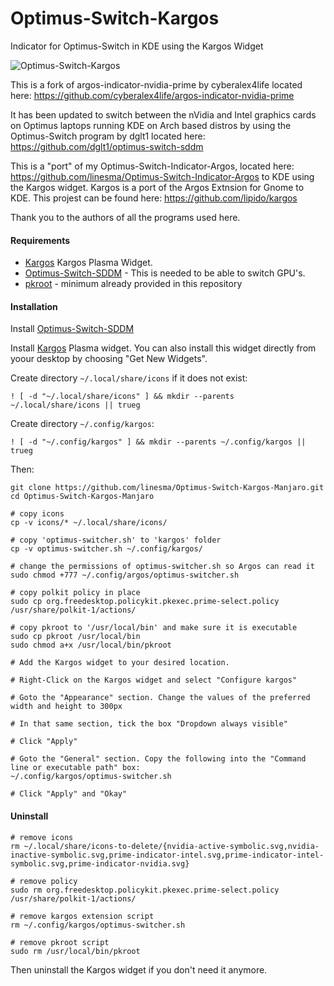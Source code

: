 # Optimus-Switch-Kargos
Indicator for Optimus-Switch in KDE using the Kargos Widget


![Optimus-Switch-Kargos](https://github.com/linesma/Optimus-Switch-Kargos/blob/master/screenshots/optimus-switcher-intel.png)

This is a fork of argos-indicator-nvidia-prime by cyberalex4life located here: https://github.com/cyberalex4life/argos-indicator-nvidia-prime

It has been updated to switch between the nVidia and Intel graphics cards on Optimus laptops running KDE on Arch based distros by using the Optimus-Switch program by dglt1 located here: https://github.com/dglt1/optimus-switch-sddm

This is a "port" of my Optimus-Switch-Indicator-Argos, located here: https://github.com/linesma/Optimus-Switch-Indicator-Argos to KDE using the Kargos widget. Kargos is a port of the Argos Extnsion for Gnome to KDE. This projest can be found here: https://github.com/lipido/kargos

Thank you to the authors of all the programs used here.

#### Requirements
- [Kargos](https://github.com/lipido/kargos) Kargos Plasma Widget.
- [Optimus-Switch-SDDM](https://github.com/dglt1/optimus-switch-sddm) - This is needed to be able to switch GPU's.
- [pkroot](https://github.com/cyberalex4life/pkroot) - minimum already provided in this repository

#### Installation
Install [Optimus-Switch-SDDM](https://github.com/dglt1/optimus-switch-sddm)

Install [Kargos](https://github.com/lipido/kargos) Plasma widget. You can also install this widget directly from yoour desktop by choosing "Get New Widgets".

Create directory `~/.local/share/icons` if it does not exist:
```
! [ -d "~/.local/share/icons" ] && mkdir --parents ~/.local/share/icons || trueg
```

Create directory `~/.config/kargos`:
```
! [ -d "~/.config/kargos" ] && mkdir --parents ~/.config/kargos || trueg
```

Then:
```
git clone https://github.com/linesma/Optimus-Switch-Kargos-Manjaro.git
cd Optimus-Switch-Kargos-Manjaro

# copy icons
cp -v icons/* ~/.local/share/icons/

# copy 'optimus-switcher.sh' to 'kargos' folder
cp -v optimus-switcher.sh ~/.config/kargos/

# change the permissions of optimus-switcher.sh so Argos can read it
sudo chmod +777 ~/.config/argos/optimus-switcher.sh

# copy polkit policy in place
sudo cp org.freedesktop.policykit.pkexec.prime-select.policy /usr/share/polkit-1/actions/

# copy pkroot to '/usr/local/bin' and make sure it is executable
sudo cp pkroot /usr/local/bin
sudo chmod a+x /usr/local/bin/pkroot

# Add the Kargos widget to your desired location.

# Right-Click on the Kargos widget and select "Configure kargos"

# Goto the "Appearance" section. Change the values of the preferred width and height to 300px

# In that same section, tick the box "Dropdown always visible"

# Click "Apply"

# Goto the "General" section. Copy the following into the "Command line or executable path" box:
~/.config/kargos/optimus-switcher.sh

# Click "Apply" and "Okay"

```
#### Uninstall
```
# remove icons
rm ~/.local/share/icons-to-delete/{nvidia-active-symbolic.svg,nvidia-inactive-symbolic.svg,prime-indicator-intel.svg,prime-indicator-intel-symbolic.svg,prime-indicator-nvidia.svg}

# remove policy
sudo rm org.freedesktop.policykit.pkexec.prime-select.policy /usr/share/polkit-1/actions/

# remove kargos extension script
rm ~/.config/kargos/optimus-switcher.sh

# remove pkroot script
sudo rm /usr/local/bin/pkroot

```
Then uninstall the Kargos widget if you don't need it anymore.
